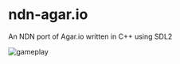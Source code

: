 # ndn-agar.io
An NDN port of Agar.io written in C++ using SDL2

![gameplay](https://user-images.githubusercontent.com/30603669/79047318-7cf79c80-7c33-11ea-9ca3-ef8395db7072.png)
